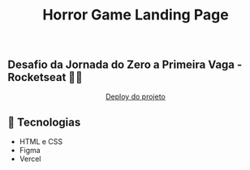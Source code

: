 <h1 align="center"> Horror Game Landing Page <h1>


<p align="center">
    <img scr=".github/preview.jpg" width="100%">
<p>

## Desafio da Jornada do Zero a Primeira Vaga - Rocketseat 🚀💜

<p align="center">
<a href="https://horror-game-landing-page.vercel.app" target=blank>Deploy do projeto</a>
<p>


## 🚀 Tecnologias 

- HTML e CSS
- Figma
- Vercel